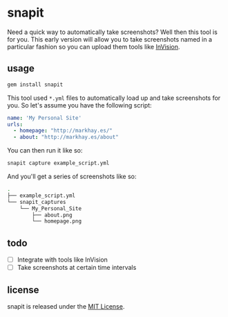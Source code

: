 # snapit

Need a quick way to automatically take screenshots? Well then this tool is for you. This early version will allow you to take screenshots named in a particular fashion so you can upload them tools like [InVision](http://www.invisionapp.com/).

## usage

```bash
gem install snapit
```

This tool used `*.yml` files to automatically load up and take screenshots for you. So let's assume you have the following script:

```example_script.yml
name: 'My Personal Site'
urls:
  - homepage: "http://markhay.es/"
  - about: "http://markhay.es/about"
```

You can then run it like so:

```bash
snapit capture example_script.yml
```

And you'll get a series of screenshots like so:

```bash
.
├── example_script.yml
└── snapit_captures
    └── My_Personal_Site
        ├── about.png
        └── homepage.png
```

## todo

  - [ ] Integrate with tools like InVision
  - [ ] Take screenshots at certain time intervals

## license

snapit is released under the [MIT License](http://opensource.org/licenses/MIT).